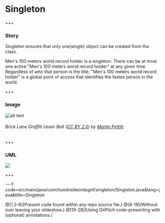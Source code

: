 # Singleton

+++

### Story 


Singleton ensures that only one(single) object can be created from the class.

Men's 100 meters world record holder is a singleton.
There can be at most one active "Men's 100 meters world record holder" at any given time. 
Regardless of who that person is the title, "Men's 100 meters world record holder" is a global point of access that identifies the fastes person in the world.


+++

### Image 


![alt text](http://www.design-patterns-stories.com/assets/img/image/singleton.jpg "Usain Bolt, Men's 100 meters world record holder")  
###### Brick Lane Graffiti Usain Bolt&nbsp;(<a rel='license' href='https://creativecommons.org/licenses/by/2.0/' target='_blank'>CC BY 2.0</a>)&nbsp;by&nbsp;<a xmlns:cc='http://creativecommons.org/ns#' rel='cc:attributionURL' property='cc:attributionName' href='https://www.flickr.com/people/mdpettitt/' target='_blank'>Martin Pettitt</a>


+++

### UML 
[![](http://www.design-patterns-stories.com/assets/img/uml/singleton.png)](http://www.design-patterns-stories.com/assets/img/uml/singleton.png)

+++

---?code=src/main/java/com/hundredwordsgof/singleton/Singleton.java&lang=java&title=Singleton

@[1,3-6](Present code found within any repo source file.)
@[8-18](Without ever leaving your slideshow.)
@[19-28](Using GitPitch code-presenting with (optional) annotations.)